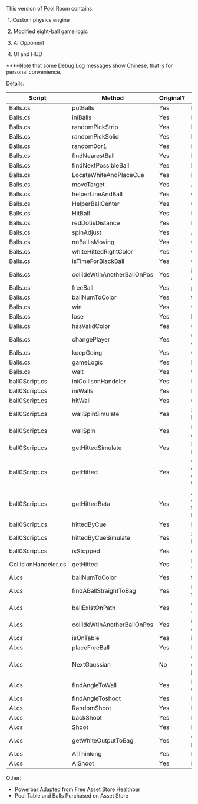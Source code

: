 This version of Pool Room contains:

​	1. Custom physics engine

​	2. Modified eight-ball game logic

​	3. AI Opponent

​	4. UI and HUD

****Note that some Debug.Log messages show Chinese, that is for personal convenience.

Details:

| Script               | Method                      | Original? | Brief  description of functions                              |
| -------------------- | --------------------------- | --------- | ------------------------------------------------------------ |
| Balls.cs             | putBalls                    | Yes       | Place  balls into a triangle shape                           |
| Balls.cs             | iniBalls                    | Yes       | Initialize  balls                                            |
| Balls.cs             | randomPickStrip             | Yes       | Randomly  select a strip ball                                |
| Balls.cs             | randomPickSolid             | Yes       | Randomly  select a solid ball                                |
| Balls.cs             | random0or1                  | Yes       | Randomly  generate 0 or 1                                    |
| Balls.cs             | findNearestBall             | Yes       | Find  the ball closest to the cue ball                       |
| Balls.cs             | findNextPossibleBall        | Yes       | Find  the next target according to the assigned color of rules |
| Balls.cs             | LocateWhiteAndPlaceCue      | Yes       | Locate  cue ball and place the cue next to it                |
| Balls.cs             | moveTarget                  | Yes       | Adjust  shooting angle to left or right                      |
| Balls.cs             | helperLineAndBall           | Yes       | Calculate  the auxiliary line vertices and place the auxiliary ball |
| Balls.cs             | HelperBallCenter            | Yes       | Calculate  the center of the auxiliary ball                  |
| Balls.cs             | HitBall                     | Yes       | Perform  the shoot action                                    |
| Balls.cs             | redDotisDistance            | Yes       | Limit  the position of the red dot to the UI                 |
| Balls.cs             | spinAdjust                  | Yes       | Adjust  spin angle                                           |
| Balls.cs             | noBallIsMoving              | Yes       | Check  if every ball is stopped                              |
| Balls.cs             | whiteHittedRightColor       | Yes       | Check  violation: if the cue ball hit the ball of correct color first |
| Balls.cs             | isTimeForBlackBall          | Yes       | Check  violation: if the cue ball should hit black ball now  |
| Balls.cs             | collideWtihAnotherBallOnPos | Yes       | if  the variable "Vector3 pos" is within the collider bound of another  ball on table |
| Balls.cs             | freeBall                    | Yes       | place  ball in hand                                          |
| Balls.cs             | ballNumToColor              | Yes       | translate  ball number to color i.e ball[1] --> solid        |
| Balls.cs             | win                         | Yes       | win  the game                                                |
| Balls.cs             | lose                        | Yes       | lost  the game                                               |
| Balls.cs             | hasValidColor               | Yes       | Check  if                                                    |
| Balls.cs             | changePlayer                | Yes       | Check  if there is a ball of assigned color among the balls just dropped |
| Balls.cs             | keepGoing                   | Yes       | Game  logic: the previous player keeps shooting              |
| Balls.cs             | gameLogic                   | Yes       | Perform  game logic check                                    |
| Balls.cs             | wait                        | Yes       | wait  for specific seconds                                   |
| ball0Script.cs       | iniCollisonHandeler         | Yes       | Initialize  collisonHandelers                                |
| ball0Script.cs       | iniWalls                    | Yes       | Initialize  walls                                            |
| ball0Script.cs       | hitWall                     | Yes       | Calculate  normal and exit angle.                            |
| ball0Script.cs       | wallSpinSimulate            | Yes       | Simulate  wallSpin. This is a helper method for helperLineAndBall in Balls.cs |
| ball0Script.cs       | wallSpin                    | Yes       | Perform  the acceleration and deceleration effect when a ball hits a wall with  non-zero spin speed |
| ball0Script.cs       | getHittedSimulate           | Yes       | Simulate  getHitted. This is a helper method for helperLineAndBall in Balls.cs |
| ball0Script.cs       | getHitted                   | Yes       | Calculate  velocity/angular velocity/spin speed and perform the collide action of two  balls. This method is abandoned since the colliding check of multiple  fast-moving objects are so bad in one thread. Balls will pass through other  balls. |
| ball0Script.cs       | getHittedBeta               | Yes       | A  better version of getHitted. This version fixed every bug in the colliding  check of multiple fast-moving objects by using multiple threads. Each thread  only handles the colliding of two specific balls. |
| ball0Script.cs       | hittedByCue                 | Yes       | Perform  the action of shooting the cue ball                 |
| ball0Script.cs       | hittedByCueSimulate         | Yes       | Simulate  hittedByCue. This is a helper method for helperLineAndBall in Balls.cs |
| ball0Script.cs       | isStopped                   | Yes       | check  if the ball that this script is attached to stops moving |
| CollisionHandeler.cs | getHitted                   | Yes       | Responding  to getHittedBeta. Calculate velocity/angular velocity/spin speed and perform  the collide action of two balls. |
| AI.cs                | ballNumToColor              | Yes       | translate  ball number to color i.e ball[13] --> strip       |
| AI.cs                | findABallStraightToBag      | Yes       | Find  a ball that no other objects are on the path toward bags. i.e find a easy  target. |
| AI.cs                | ballExistOnPath             | Yes       | Check  if no other objects are on the path of the ball that this script is attached  to toward bags |
| AI.cs                | collideWtihAnotherBallOnPos | Yes       | if  the variable "Vector3 pos" is within the collider bound of another  ball on table |
| AI.cs                | isOnTable                   | Yes       | if  the variable "Vector3 pos" is within the area of the table |
| AI.cs                | placeFreeBall               | Yes       | Perform  "ball in hand"                                      |
| AI.cs                | NextGaussian                | No        | Generate  a gaussian distributed random number This method is quoted from   https://blog.csdn.net/georgeandgeorge/article/details/89480224 |
| AI.cs                | findAngleToWall             | Yes       | Find  a angle to shoot. By shooting at this angle, the target ball can be reached  after reflection through the wall |
| AI.cs                | findAngleToshoot            | Yes       | Find  a angle to shoot.                                      |
| AI.cs                | RandomShoot                 | Yes       | Perform  a shoot with random angle/power/spin                |
| AI.cs                | backShoot                   | Yes       | Perform  a draw shot i.e hit at the bottom of the cue ball   |
| AI.cs                | Shoot                       | Yes       | Perform  a normal shot                                       |
| AI.cs                | getWhiteOutputToBag         | Yes       | Check  the exit angle of the cue ball is toward a bag i.e check the potential of  pocketing of the cue ball |
| AI.cs                | AIThinking                  | Yes       | Performe  AI thinking logic                                  |
| AI.cs                | AIShoot                     | Yes       | Performe  AI shooting logic                                  |

Other:

* Powerbar Adapted from Free Asset Store Healthbar
* Pool Table and Balls Purchased on Asset Store
